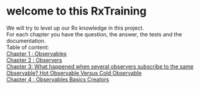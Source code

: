 # welcome to this RxTraining
We will try to level up our Rx knowledge in this project.  
For each chapter you have the question, the answer, the tests and the documentation.  
Table of content:  
[Chapter 1 : Observables](Doc1_Observable.md)  
[Chapter 2 : Observers](Doc2_Observer.md)  
[Chapter 3: What happened when several observers subscribe to the same Observable? Hot Observable Versus Cold Observable](Doc3_SeveralSubscribing_ColdVsHot.md)  
[Chapter 4 : Observables Basics Creators](Doc4_ObservableCreators.md)

[welcome to this RxTraining]: #welcome-to-this-rxtraining

